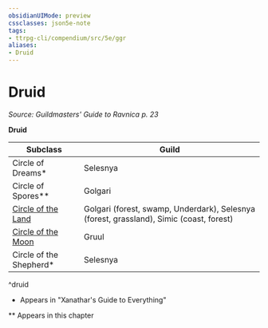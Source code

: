 ```yaml
---
obsidianUIMode: preview
cssclasses: json5e-note
tags:
- ttrpg-cli/compendium/src/5e/ggr
aliases:
- Druid
---
```

# Druid
*Source: Guildmasters' Guide to Ravnica p. 23* 

**Druid**

| Subclass | Guild |
|----------|-------|
| Circle of Dreams* | Selesnya |
| Circle of Spores** | Golgari |
| [Circle of the Land](Інструменти%20ДМ/CLI/classes/druid-xphb.md) | Golgari (forest, swamp, Underdark), Selesnya (forest, grassland), Simic (coast, forest) |
| [Circle of the Moon](Інструменти%20ДМ/CLI/classes/druid-xphb.md) | Gruul |
| Circle of the Shepherd* | Selesnya |
^druid

* Appears in "Xanathar's Guide to Everything"

** Appears in this chapter